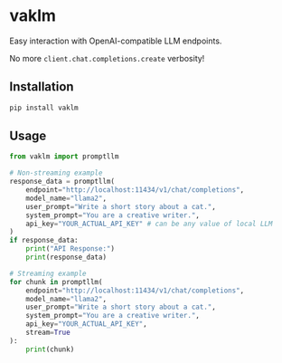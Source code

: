 # vaklm

Easy interaction with OpenAI-compatible LLM endpoints.

No more `client.chat.completions.create` verbosity!

## Installation

```bash
pip install vaklm
```

## Usage

```python
from vaklm import promptllm

# Non-streaming example
response_data = promptllm(
    endpoint="http://localhost:11434/v1/chat/completions",
    model_name="llama2",
    user_prompt="Write a short story about a cat.",
    system_prompt="You are a creative writer.",
    api_key="YOUR_ACTUAL_API_KEY" # can be any value of local LLM
)
if response_data:
    print("API Response:")
    print(response_data)

# Streaming example
for chunk in promptllm(
    endpoint="http://localhost:11434/v1/chat/completions",
    model_name="llama2",
    user_prompt="Write a short story about a cat.",
    system_prompt="You are a creative writer.",
    api_key="YOUR_ACTUAL_API_KEY",
    stream=True
):
    print(chunk)
```
